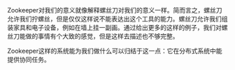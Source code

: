 Zookeeper对我们的意义就像解释螺丝刀对我们的意义一样。简而言之，螺丝刀允许我们拧螺丝，但是仅仅这样说不能表达出这个工具的能力。螺丝刀允许我们组装家具和电子设备，例如在墙上挂一副画。通过给出更多的这样的例子，我们对螺丝刀能做的事情有个大致的感觉，但是这样去描述也不够完整。

Zookeeper这样的系统能为我们做什么可以归结于这一点：它在分布式系统中能提供协同任务。

